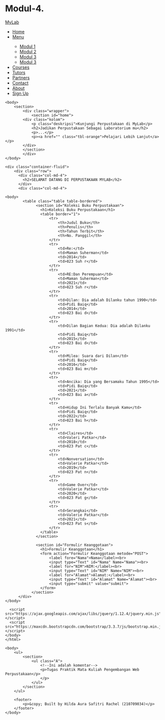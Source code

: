 # Modul-4.
<!DOCTYPE html>
<html lang="en" dir="ltr">
    <head>
        <meta charset="ulf-8">
        <meta name="viewport" content="width=device-width", initial-scale="1.0">
        <link rel="stylesheet" href="modul42.css">
        <title> My Lab </title>
    </head>
    <body>
        <nav>
            <div class="fContainer">
                <nav class="wrapper">
                    <div class="logo"><a href=''> MyLab</a></div>
                    <div class="menu">
                    <div class="brand"></div>
                    <ul class="navigation">
                        <li class="dropdown"
                        <li><a href="#home" class="active">Home</a></li>
                        <li><a href="#menu" class="active">Menu</a></li>
                        <ul class="dropdown-menu">
                          <li><a href="Modul 1.html">Modul 1</a></li>
                            <li><a href="Modul 2.html">Modul 2</a></li>
                            <li><a href="Modul 3 Gabungan Inline, Internal, Eksternal.html">Modul 3</a></li>
                            <li><a href="Modul 3 Variasi CSS.html">Modul 3</a> </li>
                        </ul>
                        <li><a href="#courses">Courses</a></li>
                        <li><a href="#tutors">Tutors</a></li>
                        <li><a href="#partners">Partners</a></li>
                        <li><a href="#contact">Contact</a></li>
                        <li><a href="#about">About</a></li>
                        <li><a href="#signup" class="tbl-biru">Sign Up</a></li>
                    </ul>
                    </div>
            </div>
        </nav>
    </body>

    <body>
        <section>
            <div class="wrapper">
                <section id="home">
            <div class="kolom">
                <p class="deskripsi">Kunjungi Perpustakaan di MyLab</p>
                <h2>Jadikan Perpustakaan Sebagai Laboratorium mu</h2>
                <p>...</p>
                <p><a href="" class="tbl-orange">Pelajari Lebih Lanjut</a></p>
            </div>
            </section>
            </div>
    </body>

    <div class="container-fluid">
        <div class="row">
          <div class="col-md-4">
            <h2>SELAMAT DATANG DI PERPUSTAKAAN MYLAB</h2>
          </div>
          <div class="col-md-4">
     
    <body>
            <table class="table table-bordered">
                  <section id="Koleksi Buku Perpustakaan">
                    <h1>Koleksi Buku Perpustakaan</h1>
                    <table border="1">
                        <tr>
                            <th>Judul Buku</th>
                            <th>Penulis</th>
                            <th>Tahun Terbit</th>
                            <th>No. Panggil</th>
                        </tr>
                        <tr>
                            <td>Re:</td>
                            <td>Maman Suherman</td>
                            <td>2014</td>
                            <td>823 Suh r</td>
                        </tr>
                        <tr>
                            <td>RE:Dan Perempuan</td>
                            <td>Maman Suherman</td>
                            <td>2021</td>
                            <td>823 Suh r</td>
                        </tr>
                        <tr>
                            <td>Dilan: Dia adalah Dilanku tahun 1990</td>
                            <td>Pidi Baiq</td>
                            <td>2014</td>
                            <td>823 Bai d</td>
                        </tr>
                        <tr>
                            <td>Dilan Bagian Kedua: Dia adalah Dilanku 1991</td>
                            <td>Pidi Baiq</td>
                            <td>2015</td>
                            <td>823 Bai d</td>
                        </tr>
                        <tr>
                            <td>Milea: Suara dari Dilan</td>
                            <td>Pidi Baiq</td>
                            <td>2016</td>
                            <td>823 Bai m</td>
                        </tr>
                        <tr>
                            <td>Ancika: Dia yang Bersamaku Tahun 1995</td>
                            <td>Pidi Baiq</td>
                            <td>2021</td>
                            <td>823 Bai a</td>
                        </tr>
                        <tr>
                            <td>Hidup Ini Terlalu Banyak Kamu</td>
                            <td>Pidi Baiq</td>
                            <td>2022</td>
                            <td>823 Bai h</td>
                        </tr>
                        <tr>
                            <td>Claires</td>
                            <td>Valeri Patkar</td>
                            <td>2018</td>
                            <td>823 Pat c</td>
                        </tr>
                        <tr>
                            <td>Nonversation</td>
                            <td>Valerie Patkar</td>
                            <td>2019</td>
                            <td>823 Pat n</td>
                        </tr>
                        <tr>
                            <td>Game Over</td>
                            <td>Valerie Patkar</td>
                            <td>2020</td>
                            <td>823 Pat g</td>
                        </tr>
                        <tr>
                            <td>Serangkai</td>
                            <td>Valerie Patkar</td>
                            <td>2021</td>
                            <td>823 Pat s</td>
                        </tr>
                    </table>
                  </section>

                  <section id="Formulir Keanggotaan">
                    <h1>Formulir Keanggotaan</h1>
                    <form action="Formulir Keanggotaan metode="POST">
                        <label fore="Nama">Nama</label><br>
                        <input type="Text" id="Nama" Name="Nama"><br>
                        <label for="NIM">NIM:</label><br>
                        <input type="Text" id="NIM" Name="NIM"><br>
                        <label for="Alamat">Alamat:</label><br>
                        <input type="Text" id="Alamat" Name="Alamat"><br>
                        <input type="submit" value="submit">
                    </form>
                </section>
          </div>
    </body>
    
      <script src="https://ajax.googleapis.com/ajax/libs/jquery/1.12.4/jquery.min.js"></script>
      <script src="https://maxcdn.bootstrapcdn.com/bootstrap/3.3.7/js/bootstrap.min.js"></script>
    </body>
    </html>

    <body>
        <ul>
            <section>
                <ul class="A">
                    <!--Ini adalah komentar-->
                    <p>Tugas Praktik Mata Kuliah Pengembangan Web Perpustakaan</p>
                    </p>
                </ul>
            </section>
        </ul>

        <footer>
            <p>&copy; Built by Hilda Aura Safitri Rachel (210709034)</p>
        </footer>
    </body>
</html>
